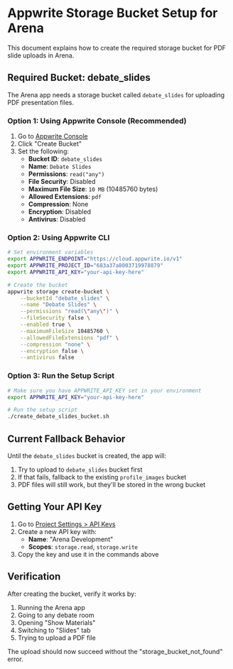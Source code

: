 # Appwrite Storage Bucket Setup for Arena

This document explains how to create the required storage bucket for PDF slide uploads in Arena.

## Required Bucket: debate_slides

The Arena app needs a storage bucket called `debate_slides` for uploading PDF presentation files.

### Option 1: Using Appwrite Console (Recommended)

1. Go to [Appwrite Console](https://cloud.appwrite.io/console/project-683a37a8003719978879/storage)
2. Click "Create Bucket"
3. Set the following:
   - **Bucket ID**: `debate_slides`
   - **Name**: `Debate Slides`
   - **Permissions**: `read("any")`
   - **File Security**: Disabled
   - **Maximum File Size**: `10 MB` (10485760 bytes)
   - **Allowed Extensions**: `pdf`
   - **Compression**: None
   - **Encryption**: Disabled
   - **Antivirus**: Disabled

### Option 2: Using Appwrite CLI

```bash
# Set environment variables
export APPWRITE_ENDPOINT="https://cloud.appwrite.io/v1"
export APPWRITE_PROJECT_ID="683a37a8003719978879"
export APPWRITE_API_KEY="your-api-key-here"

# Create the bucket
appwrite storage create-bucket \
    --bucketId "debate_slides" \
    --name "Debate Slides" \
    --permissions "read(\"any\")" \
    --fileSecurity false \
    --enabled true \
    --maximumFileSize 10485760 \
    --allowedFileExtensions "pdf" \
    --compression "none" \
    --encryption false \
    --antivirus false
```

### Option 3: Run the Setup Script

```bash
# Make sure you have APPWRITE_API_KEY set in your environment
export APPWRITE_API_KEY="your-api-key-here"

# Run the setup script
./create_debate_slides_bucket.sh
```

## Current Fallback Behavior

Until the `debate_slides` bucket is created, the app will:

1. Try to upload to `debate_slides` bucket first
2. If that fails, fallback to the existing `profile_images` bucket
3. PDF files will still work, but they'll be stored in the wrong bucket

## Getting Your API Key

1. Go to [Project Settings > API Keys](https://cloud.appwrite.io/console/project-683a37a8003719978879/keys)
2. Create a new API key with:
   - **Name**: "Arena Development"
   - **Scopes**: `storage.read`, `storage.write`
3. Copy the key and use it in the commands above

## Verification

After creating the bucket, verify it works by:

1. Running the Arena app
2. Going to any debate room
3. Opening "Show Materials" 
4. Switching to "Slides" tab
5. Trying to upload a PDF file

The upload should now succeed without the "storage_bucket_not_found" error.